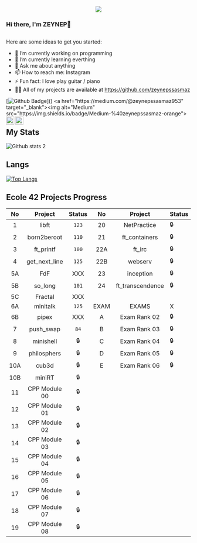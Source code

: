 
<h3 align="center"><a href="https://git.io/typing-svg"><img src="https://readme-typing-svg.herokuapp.com?duration=2500&size=30&color=C11212&width=300&lines=I+am+developer"></a></h3>

### Hi there, I'm ZEYNEP👋

## 
Here are some ideas to get you started:

- 🔭 I’m currently working on programming
- 🌱 I’m currently learning everthing
- 💬 Ask me about anything
- 📫 How to reach me: Instagram
- ⚡ Fun fact: I love  play guitar / piano
- 👨‍💻 All of my projects are available at https://github.com/zeynepssasmaz

[![Github Badge](https://img.shields.io/badge/-Github-000?style=quare&labelColor=000&logo=Github&logoColor=white&[https://github.com/zeynepssasmaz](https://github.com/zeynepssasmaz)=https://github.com/zeynepssasmaz)]() 
 <a href="https://medium.com/@zeynepssasmaz953" target="_blank"><img alt="Medium" src="https://img.shields.io/badge/Medium-%40zeynepssasmaz-orange">
[<img width="22" src="https://upload.wikimedia.org/wikipedia/commons/thumb/e/e9/Linkedin_icon.svg/2048px-Linkedin_icon.svg.png" align="left" />][linkedin]
[<img width="22" src="https://upload.wikimedia.org/wikipedia/commons/thumb/e/e7/Instagram_logo_2016.svg/2048px-Instagram_logo_2016.svg.png" align="left" />][instagram]

[linkedin]:https://www.linkedin.com/in/zeynep-%C5%9Fa%C5%9Fmaz-636464202/
[instagram]:https://www.instagram.com/zeynepssasmaz/

## My Stats
![Github stats 2](https://github-readme-stats.vercel.app/api?username=zeynepssasmaz&show_icons=true&theme=radical)

## Langs
[![Top Langs](https://github-readme-stats.vercel.app/api/top-langs/?username=zeynepssasmaz&layout=compact&theme=tokyonight)](https://github.com/zeynepssasmaz)

## Ecole 42 Projects Progress
| No   | Project        | Status    |     No  | Project           | Status | 
| :---:| :---:          | :---:     |    :---:| :---:             |---------|
| 1    | libft          | `123`     |     20  | NetPractice       |    🔒   |
| 2    | born2beroot    | `110`     |     21  | ft_containers     |    🔒   |
| 3    | ft_printf      | `100`     |     22A | ft_irc            |    🔒   |
| 4    | get_next_line  | `125`     |     22B | webserv           |    🔒   |
| 5A   | FdF            |  XXX      |     23  | inception         |    🔒   |
| 5B   | so_long        | `101`     |     24  | ft_transcendence  |    🔒   |
| 5C   | Fractal        |  XXX      |
| 6A   | minitalk       | `125`     |      EXAM | EXAMS           |    X    |
| 6B   | pipex          |  XXX      |      A   | Exam Rank 02     |    🔒   |
| 7    | push_swap      | `84`      |      B   | Exam Rank 03     |    🔒   |
| 8    | minishell      | 🔒       |      C   | Exam Rank 04      |    🔒   |
| 9    | philosphers    | 🔒       |      D   | Exam Rank 05      |    🔒   |
| 10A  | cub3d          | 🔒       |      E   | Exam Rank 06      |    🔒   |
| 10B  | miniRT         | 🔒       |
| 11   | CPP Module 00  | 🔒       |
| 12   | CPP Module 01  | 🔒       |
| 13   | CPP Module 02  | 🔒       |
| 14   | CPP Module 03  | 🔒       |
| 15   | CPP Module 04  | 🔒       |
| 16   | CPP Module 05  | 🔒       |
| 17   | CPP Module 06  | 🔒       |
| 18   | CPP Module 07  | 🔒       |
| 19   | CPP Module 08  | 🔒       |
